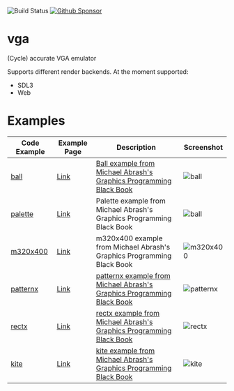 ![Build Status](https://github.com/Ragnaroek/vga/actions/workflows/rust.yml/badge.svg)
[![Github Sponsor](https://img.shields.io/static/v1?label=Sponsor&message=%E2%9D%A4&logo=GitHub&link=https://github.com/sponsors/Ragnaroek)](https://github.com/sponsors/Ragnaroek)

# vga
(Cycle) accurate VGA emulator

Supports different render backends. At the moment supported:
* SDL3
* Web

# Examples

| Code Example                 | Example Page | Description     | Screenshot     |
|----------------------|-----------|-----------------|----------------|
|[ball](examples/ball) | [Link](https://ragnaroek.github.io/vga-emu/examples/ball/)|[Ball example from Michael Abrash's Graphics Programming Black Book](https://github.com/jagregory/abrash-black-book/blob/master/src/chapter-23.md)|![ball](https://ragnaroek.github.io/vga-emu/examples/ball/example.png)|
|[palette](examples/palette) | [Link](https://ragnaroek.github.io/vga-emu/examples/palette/)    |Palette example from Michael Abrash's Graphics Programming Black Book                                         |![ball](https://ragnaroek.github.io/vga-emu/examples/palette/example.png)              |             |
|[m320x400](examples/m320x400) | [Link](https://ragnaroek.github.io/vga-emu/examples/m320x400/)    |m320x400 example from Michael Abrash's Graphics Programming Black Book|![m320x400](https://ragnaroek.github.io/vga-emu/examples/m320x400/example.png)              |             |
|[patternx](examples/patternx) | [Link](https://ragnaroek.github.io/vga-emu/examples/patternx/)    |[patternx example from Michael Abrash's Graphics Programming Black Book](https://github.com/jagregory/abrash-black-book/blob/master/src/chapter-48.md)|![patternx](https://ragnaroek.github.io/vga-emu/examples/patternx/example.png)              |             |
|[rectx](examples/rectx) | [Link](https://ragnaroek.github.io/vga-emu/examples/rectx/)    |[rectx example from Michael Abrash's Graphics Programming Black Book](https://www.phatcode.net/res/224/files/html/ch47/47-07.html)|![rectx](https://ragnaroek.github.io/vga-emu/examples/rectx/example.png)              |             |
|[kite](examples/kite) | [Link](https://ragnaroek.github.io/vga-emu/examples/kite/)    |[kite example from Michael Abrash's Graphics Programming Black Book](https://github.com/jagregory/abrash-black-book/blob/master/src/chapter-49.md)|![kite](https://ragnaroek.github.io/vga-emu/examples/kite/example.png)              |             |
